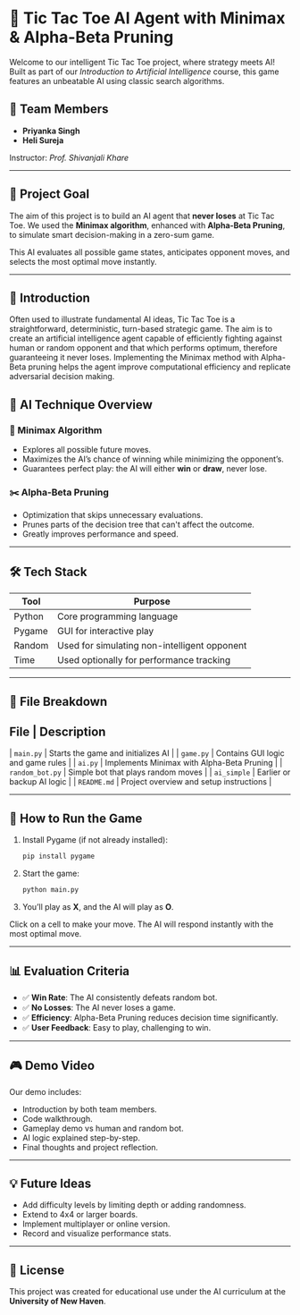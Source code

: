 # 🧠 Tic Tac Toe AI Agent with Minimax & Alpha-Beta Pruning

Welcome to our intelligent Tic Tac Toe project, where strategy meets AI! Built as part of our *Introduction to Artificial Intelligence* course, this game features an unbeatable AI using classic search algorithms.

## 👥 Team Members
- **Priyanka Singh**
- **Heli Sureja**

Instructor: *Prof. Shivanjali Khare*

---

## 🎯 Project Goal

The aim of this project is to build an AI agent that **never loses** at Tic Tac Toe. We used the **Minimax algorithm**, enhanced with **Alpha-Beta Pruning**, to simulate smart decision-making in a zero-sum game.

This AI evaluates all possible game states, anticipates opponent moves, and selects the most optimal move instantly.

---

## 🚀 Introduction 
Often used to illustrate fundamental AI ideas, Tic Tac Toe is a straightforward, deterministic, 
turn-based strategic game. The aim is to create an artificial intelligence agent capable of 
efficiently fighting against human or random opponent and that which performs optimum, 
therefore guaranteeing it never loses. Implementing the Minimax method with Alpha-Beta 
pruning helps the agent improve computational efficiency and replicate adversarial decision
making. 

## 🧠 AI Technique Overview

### 🔄 Minimax Algorithm
- Explores all possible future moves.
- Maximizes the AI’s chance of winning while minimizing the opponent’s.
- Guarantees perfect play: the AI will either **win** or **draw**, never lose.

### ✂️ Alpha-Beta Pruning
- Optimization that skips unnecessary evaluations.
- Prunes parts of the decision tree that can't affect the outcome.
- Greatly improves performance and speed.

---

## 🛠️ Tech Stack

| Tool | Purpose |
|------|---------|
| Python | Core programming language |
| Pygame | GUI for interactive play |
| Random | Used for simulating non-intelligent opponent |
| Time | Used optionally for performance tracking |

---

## 📁 File Breakdown

File              |        Description 
----------------------------------------------------------------
| `main.py`       | Starts the game and initializes AI |
| `game.py`       | Contains GUI logic and game rules |
| `ai.py`         | Implements Minimax with Alpha-Beta Pruning |
| `random_bot.py` | Simple bot that plays random moves |
| `ai_simple`     | Earlier or backup AI logic |
| `README.md`     | Project overview and setup instructions |

---

## 🚀 How to Run the Game

1. Install Pygame (if not already installed):
   ```bash
   pip install pygame
   ```

2. Start the game:
   ```bash
   python main.py
   ```

3. You’ll play as **X**, and the AI will play as **O**.

Click on a cell to make your move. The AI will respond instantly with the most optimal move.

---

## 📊 Evaluation Criteria

- ✅ **Win Rate**: The AI consistently defeats random bot.
- ✅ **No Losses**: The AI never loses a game.
- ✅ **Efficiency**: Alpha-Beta Pruning reduces decision time significantly.
- ✅ **User Feedback**: Easy to play, challenging to win.

---

## 🎮 Demo Video

Our demo includes:
- Introduction by both team members.
- Code walkthrough.
- Gameplay demo vs human and random bot.
- AI logic explained step-by-step.
- Final thoughts and project reflection.

---

## 💡 Future Ideas

- Add difficulty levels by limiting depth or adding randomness.
- Extend to 4x4 or larger boards.
- Implement multiplayer or online version.
- Record and visualize performance stats.

---

## 📘 License

This project was created for educational use under the AI curriculum at the **University of New Haven**.
